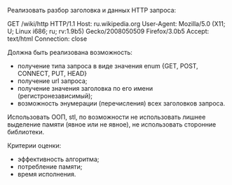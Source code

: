 Реализовать разбор заголовка и данных HTTP запроса:

GET /wiki/http HTTP/1.1
Host: ru.wikipedia.org
User-Agent: Mozilla/5.0 (X11; U; Linux i686; ru; rv:1.9b5) Gecko/2008050509 Firefox/3.0b5
Accept: text/html
Connection: close

Должна быть реализована возможность:

- получение типа запроса в виде значения enum {GET, POST, CONNECT, PUT, HEAD}
- получение url запроса;
- получение значения заголовка по его имени (регистронезависимый);
- возможность энумерации (перечисления) всех заголовков запроса.

Использовать ООП, stl, по возможности не использовать лишнее выделение памяти (явное или не явное), не использовать сторонние библиотеки.

Критерии оценки:

- эффективность алгоритма;
- потребление памяти;
- время исполнения.